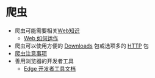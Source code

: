 # 爬虫
- 爬虫可能需要相关[Web知识](https://developer.mozilla.org/zh-CN/)
	- [Web 如何运作](https://developer.mozilla.org/zh-CN/docs/Learn/Getting_started_with_the_web/How_the_Web_works)
- 爬虫可以使用方便的 [Downloads](../packages/downloads.md) 包或选项多的 [HTTP](../packages/http.md) 包
- [爬虫注意事项](spider_notice.md)
- 善用浏览器的开发者工具
	- [Edge 开发者工具文档](https://docs.microsoft.com/zh-cn/microsoft-edge/devtools-guide-chromium/network/)
